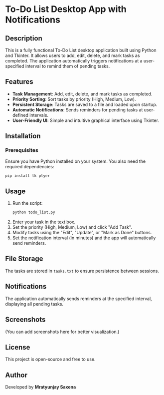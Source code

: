 # To-Do List Desktop App with Notifications

## Description
This is a fully functional To-Do List desktop application built using Python and Tkinter. It allows users to add, edit, delete, and mark tasks as completed. The application automatically triggers notifications at a user-specified interval to remind them of pending tasks.

## Features
- **Task Management**: Add, edit, delete, and mark tasks as completed.
- **Priority Sorting**: Sort tasks by priority (High, Medium, Low).
- **Persistent Storage**: Tasks are saved to a file and loaded upon startup.
- **Automatic Notifications**: Sends reminders for pending tasks at user-defined intervals.
- **User-Friendly UI**: Simple and intuitive graphical interface using Tkinter.

## Installation
### Prerequisites
Ensure you have Python installed on your system. You also need the required dependencies:
```sh
pip install tk plyer
```

## Usage
1. Run the script:
   ```sh
   python todo_list.py
   ```
2. Enter your task in the text box.
3. Set the priority (High, Medium, Low) and click "Add Task".
4. Modify tasks using the "Edit", "Update", or "Mark as Done" buttons.
5. Set the notification interval (in minutes) and the app will automatically send reminders.

## File Storage
The tasks are stored in `tasks.txt` to ensure persistence between sessions.

## Notifications
The application automatically sends reminders at the specified interval, displaying all pending tasks.

## Screenshots
(You can add screenshots here for better visualization.)

## License
This project is open-source and free to use.

## Author
Developed by <b>Mratyunjay Saxena</b>
